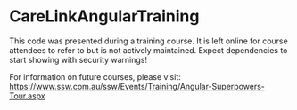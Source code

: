 # CareLinkAngularTraining

This code was presented during a training course. It is left online for course attendees to refer to but is not actively maintained. 
Expect dependencies to start showing with security warnings!

For information on future courses, please visit: https://www.ssw.com.au/ssw/Events/Training/Angular-Superpowers-Tour.aspx



